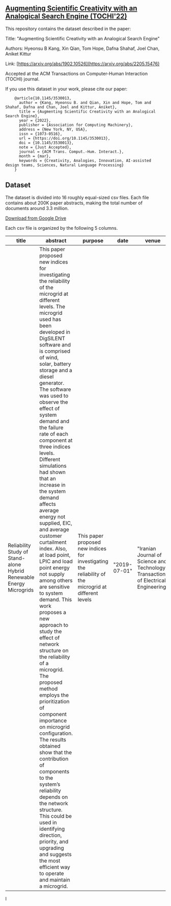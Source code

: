  ## [Augmenting Scientific Creativity with an Analogical Search Engine (TOCHI'22)](https://arxiv.org/abs/2205.15476)
 
This repository contains the dataset described in the paper:

Title: "Augmenting Scientific Creativity with an Analogical Search Engine"

Authors: Hyeonsu B Kang, Xin Qian, Tom Hope, Dafna Shahaf, Joel Chan, Aniket Kittur

Link: [https://arxiv.org/abs/1902.10526](https://arxiv.org/abs/2205.15476)

Accepted at the ACM Transactions on Computer-Human Interaction (TOCHI) journal.

If you use this dataset in your work, please cite our paper:

```
    @article{10.1145/3530013,
      author = {Kang, Hyeonsu B. and Qian, Xin and Hope, Tom and Shahaf, Dafna and Chan, Joel and Kittur, Aniket},
      title = {Augmenting Scientific Creativity with an Analogical Search Engine},
      year = {2022},
      publisher = {Association for Computing Machinery},
      address = {New York, NY, USA},
      issn = {1073-0516},
      url = {https://doi.org/10.1145/3530013},
      doi = {10.1145/3530013},
      note = {Just Accepted},
      journal = {ACM Trans. Comput.-Hum. Interact.},
      month = {mar},
      keywords = {Creativity, Analogies, Innovation, AI-assisted design teams, Sciences, Natural Language Processing}
    }
```

## Dataset
The dataset is divided into 16 roughly equal-sized csv files. Each file contains about 200K paper abstracts, making the total number of documents around 3.3 million.

[Download from Google Drive](https://drive.google.com/drive/u/0/folders/1QOgEQ6q7B00J_T_5M60hHNDlt4-oQEWZ)

Each csv file is organized by the following 5 columns.

| title | abstract | purpose | date | venue | 
| --- | --- | --- | --- | --- |
| Reliability Study of Stand-alone Hybrid Renewable Energy Microgrids | This paper proposed new indices for investigating the reliability of the microgrid at different levels. The microgrid used has been developed in DigSILENT software and is comprised of wind, solar, battery storage and a diesel generator. The software was used to observe the effect of system demand and the failure rate of each component at three indices levels. Different simulations had shown that an increase in the system demand affects average energy not supplied, EIC, and average customer curtailment index. Also, at load point, LPIC and load point energy not supply among others are sensitive to system demand. This work proposes a new approach to study the effect of network structure on the reliability of a microgrid. The proposed method employs the prioritization of component importance on microgrid configuration. The results obtained show that the contribution of components to the system’s reliability depends on the network structure. This could be used in identifying direction, priority, and upgrading and suggests the most efficient way to operate and maintain a microgrid. | This paper proposed new indices for investigating the reliability of the microgrid at different levels | "2019-07-01" | "Iranian Journal of Science and Technology, Transactions of Electrical Engineering" | 

I
